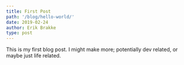 ```yaml
---
title: First Post
path: '/blog/hello-world/'
date: 2019-02-24
author: Erik Brakke
type: post
---
```


<!--- All of the above frontmatter fields are mandatory -->

This is my first blog post. I might make more; potentially dev related, or maybe just life related.
